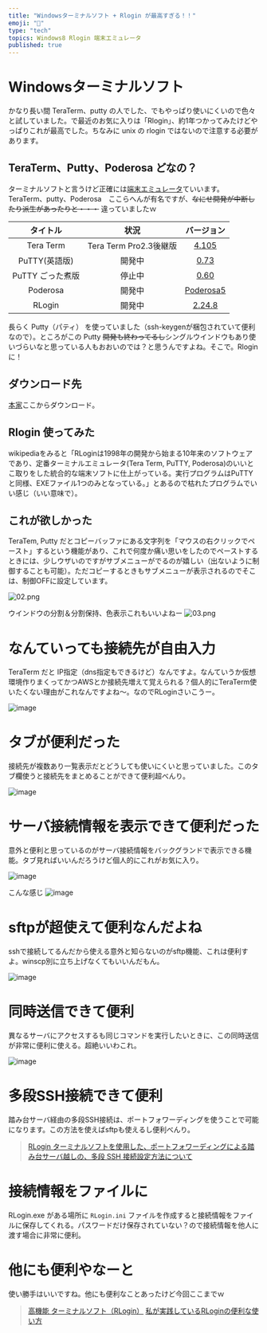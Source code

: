 ```yaml
---
title: "Windowsターミナルソフト + Rlogin が最高すぎる！！"
emoji: "📝"
type: "tech"
topics: Windows8 Rlogin 端末エミュレータ
published: true
---
```


# Windowsターミナルソフト
かなり長い間 TeraTerm、putty の人でした、でもやっぱり使いにくいので色々と試していました。で最近のお気に入りは「Rlogin」、約1年つかってみたけどやっぱりこれが最高でした。ちなみに unix の rlogin ではないので注意する必要があります。

## TeraTerm、Putty、Poderosa どなの？
ターミナルソフトと言うけど正確には[端末エミュレータ](http://ja.wikipedia.org/wiki/%E7%AB%AF%E6%9C%AB%E3%82%A8%E3%83%9F%E3%83%A5%E3%83%AC%E3%83%BC%E3%82%BF)ていいます。
TeraTerm、putty、Poderosa　ここらへんが有名ですが、~~なにせ開発が中断したり派生があったりと・・・~~
違っていましたｗ

| タイトル | 状況 | バージョン |
|:-----------:|:------------:|:------------:|
|Tera Term|Tera Term Pro2.3後継版|[4.105](https://ttssh2.osdn.jp/)|
|PuTTY(英語版)|開発中|[0.73](http://www.chiark.greenend.org.uk/~sgtatham/putty/)|
|PuTTY ごった煮版|停止中|[0.60](http://yebisuya.dip.jp/Software/PuTTY/)|
|Poderosa|開発中|[Poderosa5](http://poderosa.sourceforge.net/index-ja.html)|
|RLogin|開発中|[2.24.8](http://nanno.dip.jp/softlib/man/rlogin/)|

長らく Putty（パティ） を使っていました（ssh-keygenが梱包されていて便利なので）。ところがこの Putty ~~開発も終わってるし~~シングルウインドウもあり使いづらいなと思っている人もおおいのでは？と思うんですよね。そこで。Rlogin に！

## ダウンロード先
[本家](http://nanno.dip.jp/softlib/man/rlogin/)ここからダウンロード。

## Rlogin 使ってみた
wikipediaをみると「RLoginは1998年の開発から始まる10年来のソフトウェアであり、定番ターミナルエミュレータ(Tera Term, PuTTY, Poderosa)のいいとこ取りをした統合的な端末ソフトに仕上がっている。実行プログラムはPuTTYと同様、EXEファイル1つのみとなっている。」とあるので枯れたプログラムでいい感じ（いい意味で）。

## これが欲しかった
TeraTem, Putty だとコピーバッファにある文字列を「マウスの右クリックでペースト」するという機能があり、これで何度か痛い思いをしたのでペーストするときには、少しウザいのですがサブメニューがでるのが嬉しい（出ないように制御することも可能）。ただコピーするときもサブメニューが表示されるのでそこは、制御OFFに設定しています。

![02.png](https://qiita-image-store.s3.amazonaws.com/0/44540/5054e935-96c8-fa15-3bf6-db6f87a5940d.png)

ウインドウの分割＆分割保持、色表示これもいいよねー
![03.png](https://qiita-image-store.s3.amazonaws.com/0/44540/95fd0000-0300-ded2-a263-8d4cf1316990.png)

# なんていっても接続先が自由入力
TeraTerm だと IP指定（dns指定もできるけど）なんですよ。なんていうか仮想環境作りまくってかつAWSとか接続先増えて覚えられる？個人的にTeraTerm使いたくない理由がこれなんですよね～。なのでRLoginさいこうー。

![image](https://qiita-image-store.s3.amazonaws.com/0/44540/54df720d-123f-842c-68da-e2399e984a0f.png)

# タブが便利だった
接続先が複数あり一覧表示だとどうしても使いにくいと思っていました。このタブ欄使うと接続先をまとめることができて便利超べんり。

![image](https://qiita-image-store.s3.amazonaws.com/0/44540/03fae1fc-77c4-f0c4-795c-9e87380d6ae9.png)

# サーバ接続情報を表示できて便利だった
意外と便利と思っているのがサーバ接続情報をバックグランドで表示できる機能。タブ見ればいいんだろうけど個人的にこれがお気に入り。

![image](https://qiita-image-store.s3.amazonaws.com/0/44540/b73fdae1-2e99-97d9-ca09-5cbcda1058cb.png)

こんな感じ
![image](https://qiita-image-store.s3.amazonaws.com/0/44540/77fac307-c9fa-9c9a-d255-abb1ed780e00.png)

# sftpが超使えて便利なんだよね
sshで接続してるんだから使える意外と知らないのがsftp機能、これは便利すよ。winscp別に立ち上げなくてもいいんだもん。

![image](https://qiita-image-store.s3.amazonaws.com/0/44540/3bda0bf7-c671-c3b4-c176-5f869d213b01.png)

# 同時送信できて便利
異なるサーバにアクセスするも同じコマンドを実行したいときに、この同時送信が非常に便利に使える。超絶いいわこれ。

![image](https://qiita-image-store.s3.amazonaws.com/0/44540/1d5ab2e7-0f79-83f3-4621-462bbcaa1995.png)

# 多段SSH接続できて便利
踏み台サーバ経由の多段SSH接続は、ポートフォワーディングを使うことで可能になります。この方法を使えばsftpも使えるし便利べんり。

> [RLogin ターミナルソフトを使用した、ポートフォワーディングによる踏み台サーバ越しの、多段 SSH 接続設定方法について](http://absolutearea.blogspot.jp/2015/10/rlogin-ssh.html)

# 接続情報をファイルに
RLogin.exe がある場所に ```RLogin.ini``` ファイルを作成すると接続情報をファイルに保存してくれる。パスワードだけ保存されていない？ので接続情報を他人に渡す場合に非常に便利。

# 他にも便利やなーと
使い勝手はいいですね。他にも便利なことあったけど今回ここまでｗ

> [高機能 ターミナルソフト（RLogin）](http://nanno.dip.jp/softlib/man/rlogin/)
> [私が実践しているRLoginの便利な使い方](http://zassinojunin.jp/20141022/674)




